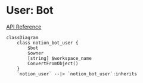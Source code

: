# User: Bot

[API Reference](https://developers.notion.com/reference/user#bots)

```mermaid
classDiagram
    class notion_bot_user {
        $bot
        $owner
        [string] $workspace_name
        ConvertFromObject()
    }
    `notion_user` --|> `notion_bot_user`:inherits
```
